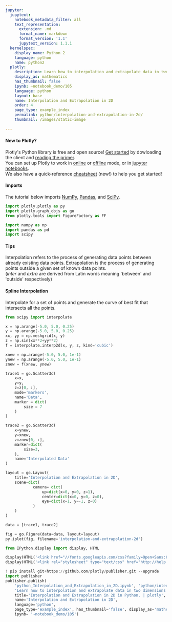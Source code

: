 ```yaml
---
jupyter:
  jupytext:
    notebook_metadata_filter: all
    text_representation:
      extension: .md
      format_name: markdown
      format_version: '1.1'
      jupytext_version: 1.1.1
  kernelspec:
    display_name: Python 2
    language: python
    name: python2
  plotly:
    description: Learn how to interpolation and extrapolate data in two dimensions
    display_as: mathematics
    has_thumbnail: false
    ipynb: ~notebook_demo/105
    language: python
    layout: base
    name: Interpolation and Extrapolation in 2D
    order: 4
    page_type: example_index
    permalink: python/interpolation-and-extrapolation-in-2d/
    thumbnail: /images/static-image
    
---
```


#### New to Plotly?
Plotly's Python library is free and open source! [Get started](https://plot.ly/python/getting-started/) by dowloading the client and [reading the primer](https://plot.ly/python/getting-started/).
<br>You can set up Plotly to work in [online](https://plot.ly/python/getting-started/#initialization-for-online-plotting) or [offline](https://plot.ly/python/getting-started/#initialization-for-offline-plotting) mode, or in [jupyter notebooks](https://plot.ly/python/getting-started/#start-plotting-online).
<br>We also have a quick-reference [cheatsheet](https://images.plot.ly/plotly-documentation/images/python_cheat_sheet.pdf) (new!) to help you get started!


#### Imports
The tutorial below imports [NumPy](http://www.numpy.org/), [Pandas](https://plot.ly/pandas/intro-to-pandas-tutorial/), and [SciPy](https://www.scipy.org/).

```python
import plotly.plotly as py
import plotly.graph_objs as go
from plotly.tools import FigureFactory as FF

import numpy as np
import pandas as pd
import scipy
```

#### Tips
Interpolation refers to the process of generating data points between already existing data points. Extrapolation is the process of generating points outside a given set of known data points.
<br/>(_inter_ and _extra_ are derived from Latin words meaning 'between' and 'outside' respectively)


#### Spline Interpolation
Interpolate for a set of points and generate the curve of best fit that intersects all the points.

```python
from scipy import interpolate

x = np.arange(-5.0, 5.0, 0.25)
y = np.arange(-5.0, 5.0, 0.25)
xx, yy = np.meshgrid(x, y)
z = np.sin(xx**2+yy**2)
f = interpolate.interp2d(x, y, z, kind='cubic')

xnew = np.arange(-5.0, 5.0, 1e-1)
ynew = np.arange(-5.0, 5.0, 1e-1)
znew = f(xnew, ynew)

trace1 = go.Scatter3d(
    x=x,
    y=y,
    z=z[0, :],
    mode='markers',
    name='Data',
    marker = dict(
        size = 7
    )
)

trace2 = go.Scatter3d(
    x=ynew,
    y=xnew,
    z=znew[0, :],
    marker=dict(
        size=3,
    ),
    name='Interpolated Data'
)

layout = go.Layout(
    title='Interpolation and Extrapolation in 2D',
    scene=dict(
            camera= dict(
                up=dict(x=0, y=0, z=1),
                center=dict(x=0, y=0, z=0),
                eye=dict(x=1, y=-1, z=0)
            )
    )
)

data = [trace1, trace2]

fig = go.Figure(data=data, layout=layout)
py.iplot(fig, filename='interpolation-and-extrapolation-2d')
```

```python
from IPython.display import display, HTML

display(HTML('<link href="//fonts.googleapis.com/css?family=Open+Sans:600,400,300,200|Inconsolata|Ubuntu+Mono:400,700" rel="stylesheet" type="text/css" />'))
display(HTML('<link rel="stylesheet" type="text/css" href="http://help.plot.ly/documentation/all_static/css/ipython-notebook-custom.css">'))

! pip install git+https://github.com/plotly/publisher.git --upgrade
import publisher
publisher.publish(
    'python_Interpolation_and_Extrapolation_in_2D.ipynb', 'python/interpolation-and-extrapolation-in-2d/', 'Interpolation and Extrapolation in 2D | plotly',
    'Learn how to interpolation and extrapolate data in two dimensions',
    title='Interpolation and Extrapolation in 2D in Python. | plotly',
    name='Interpolation and Extrapolation in 2D',
    language='python',
    page_type='example_index', has_thumbnail='false', display_as='mathematics', order=4,
    ipynb= '~notebook_demo/105')
```

```python

```
